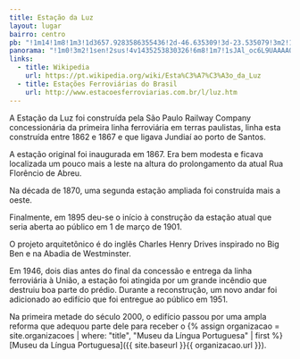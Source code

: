 ```yaml
---
title: Estação da Luz
layout: lugar
bairro: centro
pb: "!1m14!1m8!1m3!1d3657.9283586355436!2d-46.635309!3d-23.535079!3m2!1i1024!2i768!4f13.1!3m3!1m2!1s0x94ce58593946291b%3A0x831e609593a69549!2sLuz+Station!5e0!3m2!1sen!2sbr!4v1427340159903"
panorama: "!1m0!3m2!1sen!2sus!4v1435253830326!6m8!1m7!1sJAl_oc6L9UAAAAQfCbH-vw!2m2!1d-23.53471!2d-46.635213!3f0!4f0!5f0.7820865974627469"
links: 
  - title: Wikipedia
    url: https://pt.wikipedia.org/wiki/Esta%C3%A7%C3%A3o_da_Luz
  - title: Estações Ferroviárias do Brasil
    url: http://www.estacoesferroviarias.com.br/l/luz.htm
---
```

A Estação da Luz foi construída pela São Paulo Railway Company concessionária da primeira linha ferroviária em terras paulistas, linha esta construída entre 1862 e 1867 e que ligava Jundiaí ao porto de Santos.

A estação original foi inaugurada em 1867. Era bem modesta e ficava localizada um pouco mais a leste na altura do prolongamento da atual Rua Florêncio de Abreu.

Na década de 1870, uma segunda estação ampliada foi construída mais a oeste.

Finalmente, em 1895 deu-se o início à construção da estação atual que seria aberta ao público em 1 de março de 1901.

O projeto arquitetônico é do inglês Charles Henry Drives inspirado no Big Ben e na Abadia de Westminster.

Em 1946, dois dias antes do final da concessão e entrega da linha ferroviária à União, a estação foi atingida por um grande incêndio que destruiu boa parte do prédio. Durante a reconstrução, um novo andar foi adicionado ao edifício que foi entregue ao público em 1951.

Na primeira metade do século 2000, o edifício passou por uma ampla reforma que adequou parte dele para receber o {% assign organizacao = site.organizacoes | where: "title", "Museu da Língua Portuguesa" | first %}[Museu da Língua Portuguesa]({{ site.baseurl }}{{ organizacao.url }}).